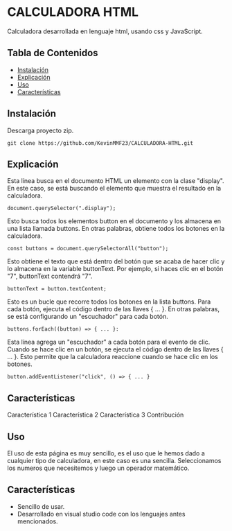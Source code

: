 # CALCULADORA HTML

Calculadora desarrollada en lenguaje html, usando css y JavaScript.

## Tabla de Contenidos

- [Instalación](#instalación)
- [Explicación](#explicación)
- [Uso](#uso)
- [Características](#características)

## Instalación
Descarga proyecto zip.

```shell
git clone https://github.com/KevinMMF23/CALCULADORA-HTML.git
```
## Explicación 
Esta línea busca en el documento HTML un elemento con la clase "display". En este caso, se está buscando el elemento que muestra el resultado en la calculadora.
```shell
document.querySelector(".display");
```
Esto busca todos los elementos button en el documento y los almacena en una lista llamada buttons. En otras palabras, obtiene todos los botones en la calculadora.
```shell
const buttons = document.querySelectorAll("button");
```
Esto obtiene el texto que está dentro del botón que se acaba de hacer clic y lo almacena en la variable buttonText. Por ejemplo, si haces clic en el botón "7", buttonText contendrá "7".
```shell
buttonText = button.textContent;
```
Esto es un bucle que recorre todos los botones en la lista buttons. Para cada botón, ejecuta el código dentro de las llaves { ... }. En otras palabras, se está configurando un "escuchador" para cada botón.

```shell
buttons.forEach((button) => { ... }: 
```
Esta línea agrega un "escuchador" a cada botón para el evento de clic. Cuando se hace clic en un botón, se ejecuta el código dentro de las llaves { ... }. Esto permite que la calculadora reaccione cuando se hace clic en los botones.
```shell
button.addEventListener("click", () => { ... } 
```

## Características

Característica 1
Característica 2
Característica 3
Contribución
## Uso
El uso de esta página es muy sencillo, es el uso que le hemos dado a cualquier
tipo de calculadora, en este caso es una sencilla.
Seleccionamos los numeros que necesitemos y luego un operador matemático.

## Características
- Sencillo de usar.
- Desarrollado en visual studio code con los lenguajes antes mencionados.









